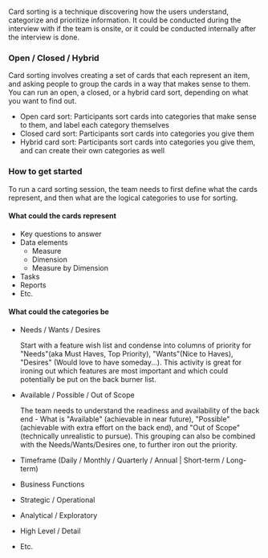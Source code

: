 Card sorting is a technique discovering how the users understand, categorize and prioritize information. It could be conducted during the interview with if the team is onsite, or it could be conducted internally after the interview is done. 

### Open / Closed / Hybrid

Card sorting involves creating a set of cards that each represent an item, and asking people to group the cards in a way that makes sense to them. You can run an open, a closed, or a hybrid card sort, depending on what you want to find out.

* Open card sort: Participants sort cards into categories that make sense to them, and label each category themselves
* Closed card sort: Participants sort cards into categories you give them
* Hybrid card sort: Participants sort cards into categories you give them, and can create their own categories as well


### How to get started

To run a card sorting session, the team needs to first define what the cards represent, and then what are the logical categories to use for sorting.

#### What could the cards represent

* Key questions to answer
* Data elements
  * Measure
  * Dimension
  * Measure by Dimension
* Tasks
* Reports
* Etc.

#### What could the categories be

* Needs / Wants / Desires
  
  Start with a feature wish list and condense into columns of priority for "Needs"(aka Must Haves, Top Priority), "Wants"(Nice to Haves), "Desires" (Would love to have someday...). This activity is great for ironing out which features are most important and which could potentially be put on the back burner list.
  
* Available / Possible / Out of Scope

  The team needs to understand the readiness and availability of the back end - What is "Available" (achievable in near future), "Possible" (achievable with extra effort on the back end), and "Out of Scope" (technically unrealistic to pursue). This grouping can also be combined with the Needs/Wants/Desires one, to further iron out the priority.
  
* Timeframe (Daily / Monthly / Quarterly / Annual | Short-term / Long-term)
* Business Functions
* Strategic / Operational
* Analytical / Exploratory
* High Level / Detail
* Etc.
